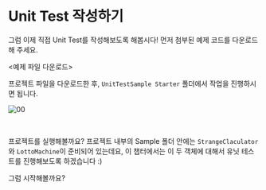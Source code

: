 # Unit Test 작성하기
그럼 이제 직접 Unit Test를 작성해보도록 해봅시다! 먼저 첨부된 예제 코드를 다운로드해 주세요.  <br>

<예제 파일 다운로드>

프로젝트 파일을 다운로드한 후, `UnitTestSample Starter` 폴더에서 작업을 진행하시면 됩니다.

![00](https://user-images.githubusercontent.com/73867548/131958465-e4af49d1-2950-4d60-9961-8f4e6509765d.jpg)

<br>

프로젝트를 실행해볼까요? 프로젝트 내부의 Sample 폴더 안에는 `StrangeClaculator`와 `LottoMachine`이 준비되어 있는데요, 이 챕터에서는 이 두 객체에 대해서 유닛 테스트를 진행해보도록 하겠습니다 :) <br>

그럼 시작해볼까요?

<br>